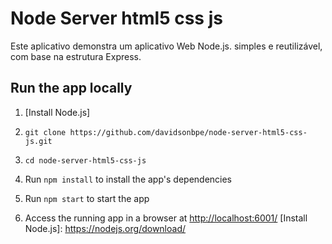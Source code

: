 # Node Server html5 css js

Este aplicativo demonstra um aplicativo Web Node.js. simples e reutilizável, com base na estrutura Express.

## Run the app locally

1. [Install Node.js]

1. `git clone https://github.com/davidsonbpe/node-server-html5-css-js.git`
1. `cd node-server-html5-css-js`
1. Run `npm install` to install the app's dependencies
1. Run `npm start` to start the app
1. Access the running app in a browser at <http://localhost:6001/>
[Install Node.js]: https://nodejs.org/download/
